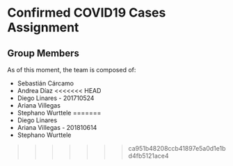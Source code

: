 # Confirmed COVID19 Cases Assignment

## Group Members

As of this moment, the team is composed of:

* Sebastián Cárcamo
* Andrea Díaz
<<<<<<< HEAD
* Diego Linares - 201710524
* Ariana Villegas
* Stephano Wurttele
=======
* Diego Linares
* Ariana Villegas - 201810614
* Stephano Wurttele
>>>>>>> ca951b48208ccb41897e5a0d1e1bd4fb5121ace4
